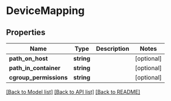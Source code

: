 # DeviceMapping

## Properties
Name | Type | Description | Notes
------------ | ------------- | ------------- | -------------
**path_on_host** | **string** |  | [optional] 
**path_in_container** | **string** |  | [optional] 
**cgroup_permissions** | **string** |  | [optional] 

[[Back to Model list]](../../README.md#documentation-for-models) [[Back to API list]](../../README.md#documentation-for-api-endpoints) [[Back to README]](../../README.md)

